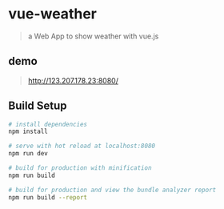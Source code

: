 # vue-weather

> a Web App to show weather with vue.js 

## demo

> http://123.207.178.23:8080/

## Build Setup

``` bash
# install dependencies
npm install

# serve with hot reload at localhost:8080
npm run dev

# build for production with minification
npm run build

# build for production and view the bundle analyzer report
npm run build --report
```


